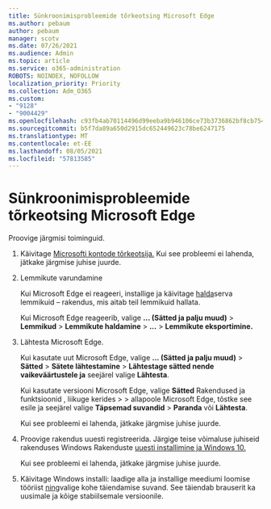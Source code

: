 ```yaml
---
title: Sünkroonimisprobleemide tõrkeotsing Microsoft Edge
ms.author: pebaum
author: pebaum
manager: scotv
ms.date: 07/26/2021
ms.audience: Admin
ms.topic: article
ms.service: o365-administration
ROBOTS: NOINDEX, NOFOLLOW
localization_priority: Priority
ms.collection: Adm_O365
ms.custom:
- "9128"
- "9004429"
ms.openlocfilehash: c93fb4ab70114496d99eeba9b946106ce73b3736862bf8cb754f91b787a7f5ea
ms.sourcegitcommit: b5f7da89a650d2915dc652449623c78be6247175
ms.translationtype: MT
ms.contentlocale: et-EE
ms.lasthandoff: 08/05/2021
ms.locfileid: "57813585"
---
```

# <a name="troubleshoot-problems-with-sync-in-microsoft-edge"></a>Sünkroonimisprobleemide tõrkeotsing Microsoft Edge

Proovige järgmisi toiminguid.

1. Käivitage [Microsofti kontode tõrkeotsija.](https://go.microsoft.com/fwlink/?linkid=2155661) Kui see probleemi ei lahenda, jätkake järgmise juhise juurde.

1. Lemmikute varundamine

    Kui Microsoft Edge ei reageeri, installige ja käivitage [halda](https://go.microsoft.com/fwlink/?linkid=2155764)serva lemmikuid – rakendus, mis aitab teil lemmikuid hallata.

    Kui Microsoft Edge reageerib, valige **... (Sätted ja palju muud)**  >  **Lemmikud**  >  **Lemmikute haldamine**  >  **...** >  **Lemmikute eksportimine.**

1. Lähtesta Microsoft Edge.

    Kui kasutate uut Microsoft Edge, valige **... (Sätted ja palju muud)**  >  **Sätted**  >  **Sätete lähtestamine**  >  **Lähtestage sätted nende vaikeväärtustele ja** seejärel valige **Lähtesta**.

    Kui kasutate versiooni Microsoft Edge, valige **Sätted** Rakendused ja funktsioonid , liikuge kerides  >    >  allapoole Microsoft Edge, tõstke see esile ja seejärel valige **Täpsemad suvandid**  >  **Paranda** või **Lähtesta**.

    Kui see probleemi ei lahenda, jätkake järgmise juhise juurde.

1. Proovige rakendus uuesti registreerida.  Järgige teise võimaluse juhiseid rakenduses Windows Rakenduste [uuesti installimine ja Windows 10.](https://go.microsoft.com/fwlink/?linkid=2146509)

    Kui see probleemi ei lahenda, jätkake järgmise juhise juurde.

1. Käivitage Windows installi: laadige alla ja installige meediumi loomise tööriist [ning](https://go.microsoft.com/fwlink/?linkid=2146242)valige kohe täiendamise suvand. See täiendab brauserit ka uusimale ja kõige stabiilsemale versioonile.
